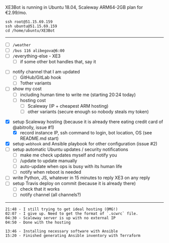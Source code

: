 XE3Bot is running in Ubuntu 18.04, Scaleway ARM64-2GB plan for €2.99/mo.
```
ssh root@51.15.69.159
ssh ubuntu@51.15.69.159
cd /home/ubuntu/XE3Bot
```

---
<!-- -->
* [ ] `/weather`
* [ ] `/bus 116 alibegova@6:00`
* [ ] `/`everything-else - ХЕЗ
  * [ ] if some other bot handles that, say it
<!-- -->
* [ ] notify channel that I am updated
  * [ ] GitHub/GitLab hook
  * [ ] ?other variants
* [ ] show my cost
  * [ ] including human time to write me (starting 20:24 today)
  * [ ] hosting cost
    * [ ] Scaleway (IP + cheapest ARM hosting)
    * [ ] other variants (secure enough so nobody steals my token)
<!-- -->
* [x] setup Scaleway hosting (because it is already there eating credit card of @abitrolly, issue #1)
  * [x] record instance IP, ssh command to login, bot location, OS (see README.md start)
* [x] setup `webhook` and Ansible playbook for other configuration (issue #2)
* [ ] setup automatic Ubuntu updates / security notifications
  * [ ] make me check updates myself and notify you
   * [ ] /update to update manually
   * [ ] auto-update when ops is busy with its human life
  * [ ] notify when reboot is needed
* [ ] write Python, JS, whatever in 15 minutes to reply ХЕЗ on any reply
* [ ] setup Travis deploy on commit (because it is already there)
  * [ ] check that it works
  * [ ] notify channel (all channels?)

---
```
21:48 - I still trying to get ideal hosting (OMG!)
02:07 - I give up. Need to get the format of `.scwrc` file.
04:30 - Scaleway server is up with no external IP
04:50 - Done with the hosting
```
```
13:46 - Installing necessary software with Ansible
15:20 - Finished generating Ansible inventory with Terraform
```
